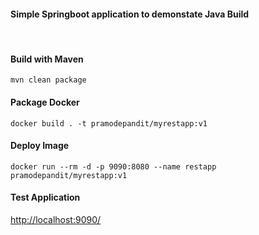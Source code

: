 #### **Simple  Springboot application to demonstate Java Build**
<br/>

#### Build with Maven
```
mvn clean package
```

#### Package Docker
```
docker build . -t pramodepandit/myrestapp:v1
```

#### Deploy Image
```
docker run --rm -d -p 9090:8080 --name restapp pramodepandit/myrestapp:v1
```

#### Test Application

[http://localhost:9090/](http://localhost:9090/)

